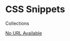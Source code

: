 <h1>CSS Snippets</h1> 
<p>Collections</p>
<p><a href="http://www.JvmQueue.com/cssSnippets">No URL Available</a></p>
